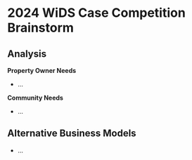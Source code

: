 <link rel="stylesheet" href="../code/styles/md_style.css">

# 2024 WiDS Case Competition Brainstorm

## Analysis

<section class="split-centered align-top">

<!-- <div style="width:25vw;">

<strong>Regulations</strong>
- Short-term rentals are **restricted to the host’s primary residence**, with one additional allowable unit on the same property.
- required to **obtain a business license**
- Rentals **shorter than 90 days** are now **classified as short-term** rentals
-  **Fines of up to $3,000 per infraction per day**, along with additional penalties for repeat violations, enforce these policies and disincentivize non-compliance.

</div> -->


<div>

<strong>Property Owner Needs</strong>
- ...
  
</div>

<div>

<strong>Community Needs</strong>
- ...

</div> 

</section>

## Alternative Business Models

- ...